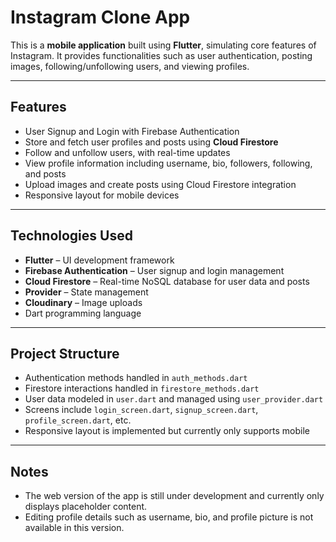 # Instagram Clone App

This is a **mobile application** built using **Flutter**, simulating core features of Instagram. It provides functionalities such as user authentication, posting images, following/unfollowing users, and viewing profiles.

---

## Features

- User Signup and Login with Firebase Authentication  
- Store and fetch user profiles and posts using **Cloud Firestore**  
- Follow and unfollow users, with real-time updates  
- View profile information including username, bio, followers, following, and posts  
- Upload images and create posts using Cloud Firestore integration  
- Responsive layout for mobile devices  

---

## Technologies Used

- **Flutter** – UI development framework  
- **Firebase Authentication** – User signup and login management  
- **Cloud Firestore** – Real-time NoSQL database for user data and posts  
- **Provider** – State management  
- **Cloudinary** – Image uploads  
- Dart programming language

---

## Project Structure

- Authentication methods handled in `auth_methods.dart`  
- Firestore interactions handled in `firestore_methods.dart`  
- User data modeled in `user.dart` and managed using `user_provider.dart`  
- Screens include `login_screen.dart`, `signup_screen.dart`, `profile_screen.dart`, etc.  
- Responsive layout is implemented but currently only supports mobile

---

## Notes

- The web version of the app is still under development and currently only displays placeholder content.  
- Editing profile details such as username, bio, and profile picture is not available in this version. 

